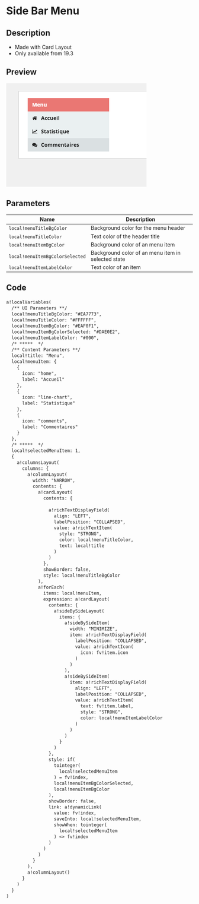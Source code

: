 # Side Bar Menu
## Description
- Made with Card Layout
- Only available from 19.3


## Preview
![alt text][sideBarMenuPreview]


## Parameters
Name      | Description
--- | ---
`local!menuTitleBgColor` | Background color for the menu header
`local!menuTitleColor` | Text color of the header title
`local!menuItemBgColor` | Background color of an menu item
`local!menuItemBgColorSelected` | Background color of an menu item in selected state
`local!menuItemLabelColor` | Text color of an item

## Code
```
a!localVariables(
  /** UI Parameters **/
  local!menuTitleBgColor: "#EA7773",
  local!menuTitleColor: "#FFFFFF",
  local!menuItemBgColor: "#EAF0F1",
  local!menuItemBgColorSelected: "#DAE0E2",
  local!menuItemLabelColor: "#000",
  /* *****  */
  /** Content Parameters **/
  local!title: "Menu",
  local!menuItem: {
    {
      icon: "home",
      label: "Accueil"
    },
    {
      icon: "line-chart",
      label: "Statistique"
    },
    {
      icon: "comments",
      label: "Commentaires"
    }
  },
  /* *****  */
  local!selectedMenuItem: 1,
  {
    a!columnsLayout(
      columns: {
        a!columnLayout(
          width: "NARROW",
          contents: {
            a!cardLayout(
              contents: {
              
                a!richTextDisplayField(
                  align: "LEFT",
                  labelPosition: "COLLAPSED",
                  value: a!richTextItem(
                    style: "STRONG",
                    color: local!menuTitleColor,
                    text: local!title
                  )
                )
              },
              showBorder: false,
              style: local!menuTitleBgColor
            ),
            a!forEach(
              items: local!menuItem,
              expression: a!cardLayout(
                contents: {
                  a!sideBySideLayout(
                    items: {
                      a!sideBySideItem(
                        width: "MINIMIZE",
                        item: a!richTextDisplayField(
                          labelPosition: "COLLAPSED",
                          value: a!richTextIcon(
                            icon: fv!item.icon
                          )
                        )
                      ),
                      a!sideBySideItem(
                        item: a!richTextDisplayField(
                          align: "LEFT",
                          labelPosition: "COLLAPSED",
                          value: a!richTextItem(
                            text: fv!item.label,
                            style: "STRONG",
                            color: local!menuItemLabelColor
                          )
                        )
                      )
                    }
                  )
                },
                style: if(
                  tointeger(
                    local!selectedMenuItem
                  ) = fv!index,
                  local!menuItemBgColorSelected,
                  local!menuItemBgColor
                ),
                showBorder: false,
                link: a!dynamicLink(
                  value: fv!index,
                  saveInto: local!selectedMenuItem,
                  showWhen: tointeger(
                    local!selectedMenuItem
                  ) <> fv!index
                )
              )
            )
          }
        ),
        a!columnLayout()
      }
    )
  }
)
```

[sideBarMenuPreview]: https://github.com/ps-france/ui-sail-snippets/raw/master/Side%20Bar%20Menu/side_bar_menu.PNG "Side Bar Menu"
